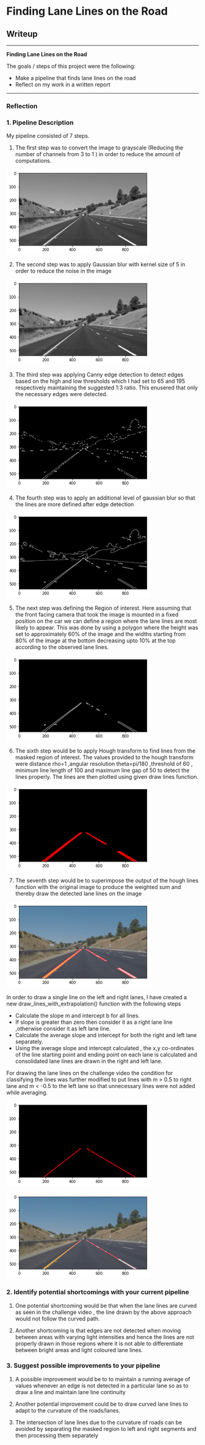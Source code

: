 # **Finding Lane Lines on the Road** 

## Writeup
---

**Finding Lane Lines on the Road**

The goals / steps of this project were the following:
* Make a pipeline that finds lane lines on the road
* Reflect on my work in a written report


[//]: # (Image References)

[grayscale]: ./writeup_images/grayscale.png "Grayscale"

[blur1]: ./writeup_images/blur1.png "Blur 1"

[cannyedge]: ./writeup_images/cannyedge.png "Canny Edge"

[blur2]: ./writeup_images/blur2.png "Blur 2"

[roi]: ./writeup_images/roi.png "ROI"

[houghv1]: ./writeup_images/hough_v1.png "Hough Lines"

[weightedv1]: ./writeup_images/weighted_v1.png "Weighted Sum"

[houghv2]: ./writeup_images/houghlines.png "Hough Lines Extrapolated"

[weighted]: ./writeup_images/weighted.png "Weighted after Extrapolation"

---

### Reflection

### 1. Pipeline Description

My pipeline consisted of 7 steps.

1. The first step was to convert the image to grayscale (Reducing the number of channels from 3 to 1 ) in order to reduce the amount of computations.

![alt text][grayscale]

2. The second step was to apply Gaussian blur with kernel size of 5 in order to reduce the noise in the image

![alt text][blur1]

3. The third step was applying Canny edge detection to detect edges based on the high and low thresholds which I had set to 65 and 195 respectively maintaining the suggested 1:3 ratio. This enusered that only the necessary edges were detected.

![alt text][cannyedge]

4. The fourth step was to apply an additional level of gaussian blur so that the lines are more defined after edge detection

![alt text][blur2]

5. The next step was defining the Region of interest. Here assuming that the front facing camera that took the image is mounted in a fixed position on the car we can define a region where the lane lines are most likely to appear. This was done by using a polygon where the height  was set to approximately 60% of the image and the widths starting from 80% of the image at the bottom decreasing upto 10% at the top according to the observed lane lines.

![alt text][roi]

6. The sixth step would be to apply Hough transform to find lines from the masked region of interest. The values provided to the hough transform were distance rho=1 ,angular resolution theta=pi/180 ,threshold of 60 , minimum line length of 100 and maximum line gap of 50 to detect the lines properly. The lines are then plotted using given draw lines function.

![alt text][houghv1] 

7. The seventh step would be to superimpose the output of the hough lines function with the original image to produce the weighted sum and thereby draw the detected lane lines on the image

![alt text][weightedv1] 


In order to draw a single line on the left and right lanes, I have created a new  draw_lines_with_extrapolation() function with the following steps
* Calculate the slope m and intercept b for all lines.
* If slope is greater than zero then consider it as a right lane line ,otherwise consider it as left lane line.
* Calculate the average slope and intercept for both the right and left lane separately.
* Using the average slope and intercept calculated , the x,y co-ordinates of the line starting point and ending point on each lane is calculated and consolidated lane lines are drawn in the right and left lane.

For drawing the lane lines on the challenge video the  condition for classifying the lines was further modified to put lines with m > 0.5 to right lane and  m < -0.5 to the left lane so that unnecessary lines were not added while averaging.

![alt text][houghv2] 


![alt text][weighted]



### 2. Identify potential shortcomings with your current pipeline


1. One potential shortcoming would be that when the  lane lines are curved as seen in the challenge video , the line drawn by the above approach would not follow the curved path.

2. Another shortcoming is that edges are not detected when moving between areas with varying light intensities and hence the lines are not properly drawn in those regions where it is not able to differentiate between bright areas and light coloured lane lines.



### 3. Suggest possible improvements to your pipeline

1. A possible improvement would be to to maintain a running average of  values whenever an edge is not detected in a particular lane so as to draw a line and maintain lane line continuity

2. Another potential improvement could be to draw curved lane lines to adapt to the curvature of the roads/lanes.

3. The intersection of lane lines due to the curvature of roads can be avoided by separating the masked region to left and right segments and then processing them separately
